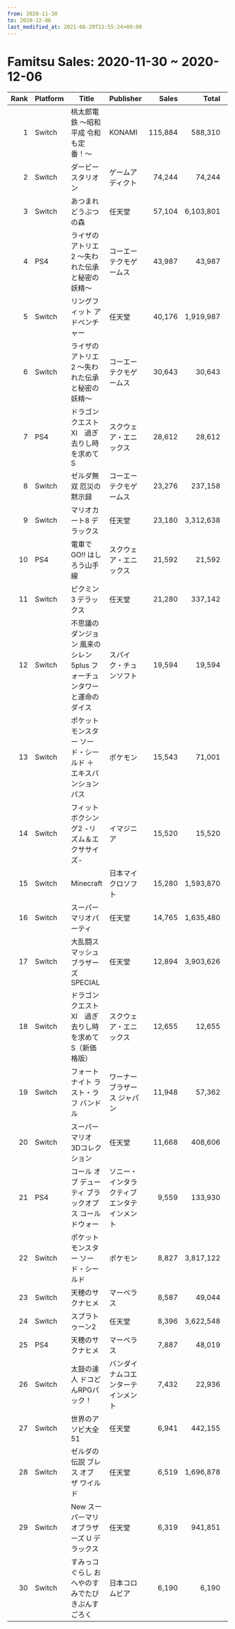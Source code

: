 ```yaml
---
from: 2020-11-30
to: 2020-12-06
last_modified_at: 2021-08-29T12:55:24+09:00
---
```

# Famitsu Sales: 2020-11-30 ~ 2020-12-06
| Rank | Platform | Title | Publisher | Sales | Total | Rate | New |
| -: | -- | -- | -- | -: | -: | -: | -- |
| 1 | Switch | 桃太郎電鉄 〜昭和 平成 令和も定番！〜 | KONAMI | 115,884 | 588,310 | 20% |  |
| 2 | Switch | ダービースタリオン | ゲームアディクト | 74,244 | 74,244 | 40% | **New** |
| 3 | Switch | あつまれ どうぶつの森 | 任天堂 | 57,104 | 6,103,801 | 20% |  |
| 4 | PS4 | ライザのアトリエ2 〜失われた伝承と秘密の妖精〜 | コーエーテクモゲームス | 43,987 | 43,987 | 40% | **New** |
| 5 | Switch | リングフィット アドベンチャー | 任天堂 | 40,176 | 1,919,987 | 20% |  |
| 6 | Switch | ライザのアトリエ2 〜失われた伝承と秘密の妖精〜 | コーエーテクモゲームス | 30,643 | 30,643 | 40% | **New** |
| 7 | PS4 | ドラゴンクエストXI　過ぎ去りし時を求めて S | スクウェア・エニックス | 28,612 | 28,612 | 60% | **New** |
| 8 | Switch | ゼルダ無双 厄災の黙示録 | コーエーテクモゲームス | 23,276 | 237,158 | 40% |  |
| 9 | Switch | マリオカート8 デラックス | 任天堂 | 23,180 | 3,312,638 | 20% |  |
| 10 | PS4 | 電車でGO!! はしろう山手線 | スクウェア・エニックス | 21,592 | 21,592 | 40% | **New** |
| 11 | Switch | ピクミン3 デラックス | 任天堂 | 21,280 | 337,142 | 20% |  |
| 12 | Switch | 不思議のダンジョン 風来のシレン 5plus フォーチュンタワーと運命のダイス | スパイク・チュンソフト | 19,594 | 19,594 | 40% | **New** |
| 13 | Switch | ポケットモンスター ソード・シールド ＋ エキスパンションパス | ポケモン | 15,543 | 71,001 | 40% |  |
| 14 | Switch | フィットボクシング2 -リズム＆エクササイズ- | イマジニア | 15,520 | 15,520 | 60% | **New** |
| 15 | Switch | Minecraft | 日本マイクロソフト | 15,280 | 1,593,870 | 20% |  |
| 16 | Switch | スーパー マリオパーティ | 任天堂 | 14,765 | 1,635,480 | 20% |  |
| 17 | Switch | 大乱闘スマッシュブラザーズ SPECIAL | 任天堂 | 12,894 | 3,903,626 | 20% |  |
| 18 | Switch | ドラゴンクエストXI　過ぎ去りし時を求めて S（新価格版） | スクウェア・エニックス | 12,655 | 12,655 | 60% | **New** |
| 19 | Switch | フォートナイト ラスト・ラフ バンドル | ワーナー ブラザース ジャパン | 11,948 | 57,362 | 20% |  |
| 20 | Switch | スーパーマリオ 3Dコレクション | 任天堂 | 11,668 | 408,606 | 20% |  |
| 21 | PS4 | コール オブ デューティ ブラックオプス コールドウォー | ソニー・インタラクティブエンタテインメント | 9,559 | 133,930 | 20% |  |
| 22 | Switch | ポケットモンスター ソード・シールド | ポケモン | 8,827 | 3,817,122 | 20% |  |
| 23 | Switch | 天穂のサクナヒメ | マーベラス | 8,587 | 49,044 | 20% |  |
| 24 | Switch | スプラトゥーン2 | 任天堂 | 8,396 | 3,622,548 | 20% |  |
| 25 | PS4 | 天穂のサクナヒメ | マーベラス | 7,887 | 48,019 | 20% |  |
| 26 | Switch | 太鼓の達人 ドコどんRPGパック！ | バンダイナムコエンターテインメント | 7,432 | 22,936 | 80% |  |
| 27 | Switch | 世界のアソビ大全51 | 任天堂 | 6,941 | 442,155 | 20% |  |
| 28 | Switch | ゼルダの伝説 ブレス オブ ザ ワイルド | 任天堂 | 6,519 | 1,696,878 | 20% |  |
| 29 | Switch | New スーパーマリオブラザーズ U デラックス | 任天堂 | 6,319 | 941,851 | 20% |  |
| 30 | Switch | すみっコぐらし おへやのすみでたびきぶんすごろく | 日本コロムビア | 6,190 | 6,190 | 100% | **New** |
